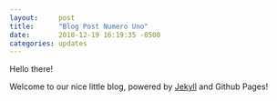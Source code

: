 ```yaml
---
layout:		post
title:		"Blog Post Numero Uno"
date:		2018-12-19 16:19:35 -0500
categories: updates
---
```

Hello there!

Welcome to our nice little blog, powered by [Jekyll][jekyll] and Github Pages!

[jekyll]: https://jekyllrb.com/